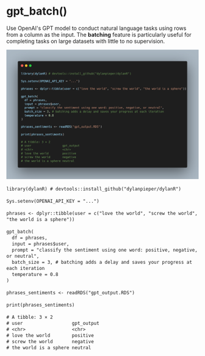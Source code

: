 # gpt_batch()

Use OpenAI's GPT model to conduct natural language tasks using rows from a column as the input. The **batching** feature is particularly useful for completing tasks on large datasets with little to no supervision.

![](data/dylanR.png)

```{r}
library(dylanR) # devtools::install_github("dylanpieper/dylanR")

Sys.setenv(OPENAI_API_KEY = "...")

phrases <- dplyr::tibble(user = c("love the world", "screw the world", "the world is a sphere"))

gpt_batch(
  df = phrases,
  input = phrases$user,
  prompt = "classify the sentiment using one word: positive, negative, or neutral",
  batch_size = 3, # batching adds a delay and saves your progress at each iteration
  temperature = 0.8
)

phrases_sentiments <- readRDS("gpt_output.RDS")

print(phrases_sentiments)

# A tibble: 3 × 2
# user                  gpt_output
# <chr>                 <chr>
# love the world        positive
# screw the world       negative
# the world is a sphere neutral
```
